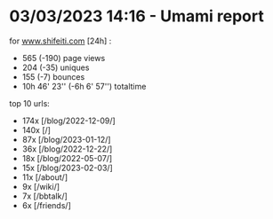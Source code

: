 # 03/03/2023 14:16 - Umami report
for www.shifeiti.com [24h] :

 - 565 (-190) page views
 - 204 (-35) uniques
 - 155 (-7) bounces
 - 10h 46' 23'' (-6h 6' 57'') totaltime


top 10 urls:
 - 174x [/blog/2022-12-09/]
 - 140x [/]
 - 87x [/blog/2023-01-12/]
 - 36x [/blog/2022-12-22/]
 - 18x [/blog/2022-05-07/]
 - 15x [/blog/2023-02-03/]
 - 11x [/about/]
 - 9x [/wiki/]
 - 7x [/bbtalk/]
 - 6x [/friends/]


